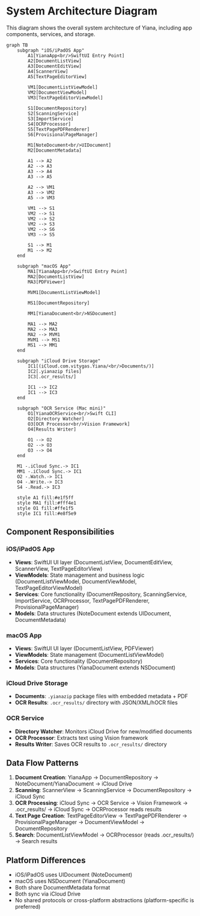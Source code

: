 # System Architecture Diagram

This diagram shows the overall system architecture of Yiana, including app components, services, and storage.

```mermaid
graph TB
    subgraph "iOS/iPadOS App"
        A1[YianaApp<br/>SwiftUI Entry Point]
        A2[DocumentListView]
        A3[DocumentEditView]
        A4[ScannerView]
        A5[TextPageEditorView]

        VM1[DocumentListViewModel]
        VM2[DocumentViewModel]
        VM3[TextPageEditorViewModel]

        S1[DocumentRepository]
        S2[ScanningService]
        S3[ImportService]
        S4[OCRProcessor]
        S5[TextPagePDFRenderer]
        S6[ProvisionalPageManager]

        M1[NoteDocument<br/>UIDocument]
        M2[DocumentMetadata]

        A1 --> A2
        A2 --> A3
        A3 --> A4
        A3 --> A5

        A2 --> VM1
        A3 --> VM2
        A5 --> VM3

        VM1 --> S1
        VM2 --> S1
        VM2 --> S2
        VM2 --> S3
        VM2 --> S6
        VM3 --> S5

        S1 --> M1
        M1 --> M2
    end

    subgraph "macOS App"
        MA1[YianaApp<br/>SwiftUI Entry Point]
        MA2[DocumentListView]
        MA3[PDFViewer]

        MVM1[DocumentListViewModel]

        MS1[DocumentRepository]

        MM1[YianaDocument<br/>NSDocument]

        MA1 --> MA2
        MA2 --> MA3
        MA2 --> MVM1
        MVM1 --> MS1
        MS1 --> MM1
    end

    subgraph "iCloud Drive Storage"
        IC1[(iCloud.com.vitygas.Yiana/<br/>Documents/)]
        IC2[.yianazip files]
        IC3[.ocr_results/]

        IC1 --> IC2
        IC1 --> IC3
    end

    subgraph "OCR Service (Mac mini)"
        O1[YianaOCRService<br/>Swift CLI]
        O2[Directory Watcher]
        O3[OCR Processor<br/>Vision Framework]
        O4[Results Writer]

        O1 --> O2
        O2 --> O3
        O3 --> O4
    end

    M1 -.iCloud Sync.-> IC1
    MM1 -.iCloud Sync.-> IC1
    O2 -.Watch.-> IC1
    O4 -.Write.-> IC3
    S4 -.Read.-> IC3

    style A1 fill:#e1f5ff
    style MA1 fill:#fff4e1
    style O1 fill:#ffe1f5
    style IC1 fill:#e8f5e9
```

## Component Responsibilities

### iOS/iPadOS App
- **Views**: SwiftUI UI layer (DocumentListView, DocumentEditView, ScannerView, TextPageEditorView)
- **ViewModels**: State management and business logic (DocumentListViewModel, DocumentViewModel, TextPageEditorViewModel)
- **Services**: Core functionality (DocumentRepository, ScanningService, ImportService, OCRProcessor, TextPagePDFRenderer, ProvisionalPageManager)
- **Models**: Data structures (NoteDocument extends UIDocument, DocumentMetadata)

### macOS App
- **Views**: SwiftUI UI layer (DocumentListView, PDFViewer)
- **ViewModels**: State management (DocumentListViewModel)
- **Services**: Core functionality (DocumentRepository)
- **Models**: Data structures (YianaDocument extends NSDocument)

### iCloud Drive Storage
- **Documents**: `.yianazip` package files with embedded metadata + PDF
- **OCR Results**: `.ocr_results/` directory with JSON/XML/hOCR files

### OCR Service
- **Directory Watcher**: Monitors iCloud Drive for new/modified documents
- **OCR Processor**: Extracts text using Vision framework
- **Results Writer**: Saves OCR results to `.ocr_results/` directory

## Data Flow Patterns

1. **Document Creation**: YianaApp → DocumentRepository → NoteDocument/YianaDocument → iCloud Drive
2. **Scanning**: ScannerView → ScanningService → DocumentRepository → iCloud Sync
3. **OCR Processing**: iCloud Sync → OCR Service → Vision Framework → .ocr_results/ → iCloud Sync → OCRProcessor reads results
4. **Text Page Creation**: TextPageEditorView → TextPagePDFRenderer → ProvisionalPageManager → DocumentViewModel → DocumentRepository
5. **Search**: DocumentListViewModel → OCRProcessor (reads .ocr_results/) → Search results

## Platform Differences

- iOS/iPadOS uses UIDocument (NoteDocument)
- macOS uses NSDocument (YianaDocument)
- Both share DocumentMetadata format
- Both sync via iCloud Drive
- No shared protocols or cross-platform abstractions (platform-specific is preferred)
